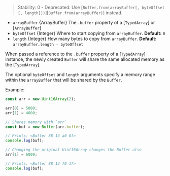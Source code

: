 <!-- YAML
deprecated: v6.0.0
-->

> Stability: 0 - Deprecated: Use
> [`Buffer.from(arrayBuffer[, byteOffset [, length]])`][`Buffer.from(arrayBuffer)`]
> instead.

* `arrayBuffer` {ArrayBuffer} The `.buffer` property of a [`TypedArray`] or
  [`ArrayBuffer`]
* `byteOffset` {Integer} Where to start copying from `arrayBuffer`. **Default:** `0`
* `length` {Integer} How many bytes to copy from `arrayBuffer`.
  **Default:** `arrayBuffer.length - byteOffset`

When passed a reference to the `.buffer` property of a [`TypedArray`] instance,
the newly created `Buffer` will share the same allocated memory as the
[`TypedArray`].

The optional `byteOffset` and `length` arguments specify a memory range within
the `arrayBuffer` that will be shared by the `Buffer`.

Example:

```js
const arr = new Uint16Array(2);

arr[0] = 5000;
arr[1] = 4000;

// Shares memory with `arr`
const buf = new Buffer(arr.buffer);

// Prints: <Buffer 88 13 a0 0f>
console.log(buf);

// Changing the original Uint16Array changes the Buffer also
arr[1] = 6000;

// Prints: <Buffer 88 13 70 17>
console.log(buf);
```

